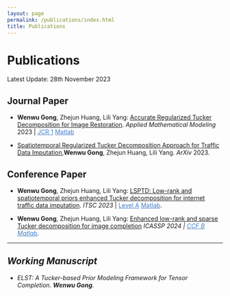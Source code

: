```yaml
---
layout: page
permalink: /publications/index.html
title: Publications
---
```


# Publications

Latest Update: 28th November 2023&nbsp; 

## Journal Paper

- **Wenwu Gong**, Zhejun Huang, Lili Yang: [Accurate Regularized Tucker Decomposition for Image Restoration](https://GongWenwuu.github.io/mypaper/ARTD.pdf).
		<em>Applied Mathematical Modeling</em> 2023 | <a style="color: #447ec9" href="https://www.sciencedirect.com/journal/applied-mathematical-modelling">JCR 1</a>
		<a style="color: #447ec9" href="https://github.com/GongWenwuu/ARTD">Matlab</a>

- [Spatiotemporal Regularized Tucker Decomposition Approach for Traffic Data Imputation](https://GongWenwuu.github.io/mypaper/STRTD_ITS.pdf),**Wenwu Gong**, Zhejun Huang, Lili Yang. <em>ArXiv</em> 2023. 

## Conference Paper

- **Wenwu Gong**, Zhejun Huang, Lili Yang: [LSPTD: Low-rank and spatiotemporal priors enhanced Tucker decomposition for internet traffic data imputation](https://GongWenwuu.github.io/mypaper/LSPTD.pdf).
  		 <em>ITSC 2023</em> | <a style="color: #447ec9" href="https://ieee-itss.org/event/itsc2023/">Level A</a> 
  		 <a style="color: #447ec9" href="https://github.com/GongWenwuu/LSPTD">Matlab</a>.

- **Wenwu Gong**, Zhejun Huang, Lili Yang: [Enhanced low-rank and sparse Tucker decomposition for image completion](https://GongWenwuu.github.io/mypaper/ELRSTD.pdf)
  		<em>ICASSP 2024<em> | <a style="color: #447ec9" href="https://2024.ieeeicassp.org/"> CCF B </a> 
  		<a style="color: #447ec9" href="https://github.com/GongWenwuu/ELRSTD">Matlab</a>.

---

## Working Manuscript

- ELST: A Tucker-based Prior Modeling Framework for Tensor Completion. **Wenwu Gong**.

<br>
